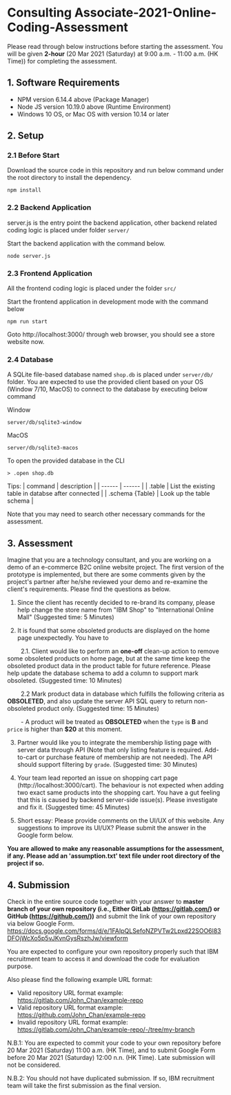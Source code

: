 # Consulting Associate-2021-Online-Coding-Assessment

Please read through below instructions before starting the assessment. You will be given **2-hour** (20 Mar 2021 (Saturday) at 9:00 a.m. - 11:00 a.m. (HK Time)) for completing the assessment.


## 1. Software Requirements
- NPM version 6.14.4 above (Package Manager)
- Node JS version 10.19.0 above (Runtime Environment)
- Windows 10 OS, or Mac OS with version 10.14 or later

## 2. Setup
### 2.1 Before Start
Download the source code in this repository and run below command under the root directory to install the dependency.

```
npm install
```

### 2.2 Backend Application

server.js is the entry point the backend application, other backend related coding logic is placed under folder `server/`

Start the backend application with the command below.
```
node server.js
```

### 2.3 Frontend Application

All the frontend coding logic is placed under the folder `src/`

Start the frontend application in development mode with the command below
```
npm run start
```
Goto http://localhost:3000/ through web browser, you should see a store website now.

### 2.4 Database

A SQLite file-based database named `shop.db` is placed under `server/db/` folder. You are expected to use the provided client based on your OS (Window 7/10, MacOS) to connect to the database by executing below command

Window
```
server/db/sqlite3-window
```

MacOS
```
server/db/sqlite3-macos
```

To open the provided database in the CLI
```
> .open shop.db
```

Tips: 
| command | description |
| ------ | ------ |
| .table | List the existing table in databse after connected |
| .schema {Table} | Look up the table schema |

Note that you may need to search other necessary commands for the assessment.

## 3. Assessment

Imagine that you are a technology consultant, and you are working on a demo of an e-commerce B2C online website project. The first version of the prototype is implemented, but there are some comments given by the project's partner after he/she reviewed your demo and re-examine the client's requirements. Please find the questions as below.

1. Since the client has recently decided to re-brand its company, please help change the store name from "IBM Shop" to "International Online Mall" (Suggested time: 5 Minutes)

2. It is found that some obsoleted products are displayed on the home page unexpectedly. You have to

&nbsp;&nbsp;&nbsp;&nbsp;&nbsp;&nbsp;&nbsp; 2.1. Client would like to perform an **one-off** clean-up action to remove some obsoleted products on home page, but at the same time keep the obsoleted product data in the product table for future reference. Please help update the database schema to add a column to support mark obsoleted. (Suggested time: 10 Minutes)

&nbsp;&nbsp;&nbsp;&nbsp;&nbsp;&nbsp;&nbsp; 2.2 Mark product data in database which fulfills the following criteria as **OBSOLETED**, and also update the server API SQL query to return non-obsoleted product only. (Suggested time: 15 Minutes)

&nbsp;&nbsp;&nbsp;&nbsp;&nbsp;&nbsp;&nbsp; - A product will be treated as **OBSOLETED** when the `type` is **B** and `price` is higher than **$20** at this moment.

3. Partner would like you to integrate the membership listing page with server data through API (Note that only listing feature is required. Add-to-cart or purchase feature of membership are not needed). The API should support filtering by `grade`. (Suggested time: 30 Minutes)

4. Your team lead reported an issue on shopping cart page (http://localhost:3000/cart). The behaviour is not expected when adding two exact same products into the shopping cart. You have a gut feeling that this is caused by backend server-side issue(s). Please investigate and fix it. (Suggested time: 45 Minutes)

5. Short essay: Please provide comments on the UI/UX of this website. Any suggestions to improve its UI/UX? Please submit the answer in the Google form below.

**You are allowed to make any reasonable assumptions for the assessment, if any. Please add an 'assumption.txt' text file under root directory of the project if so.**


## 4. Submission

Check in the entire source code together with your answer to **master branch of your own repository (i.e., Either GitLab (https://gitlab.com/) or GitHub (https://github.com/))** and submit the link of your own repository via below Google Form. 
https://docs.google.com/forms/d/e/1FAIpQLSefoNZPVTw2Lpxd22SOO6l83DFOjWcXo5p5vJKvnGysRszhJw/viewform

You are expected to configure your own repository properly such that IBM recruitment team to access it and download the code for evaluation purpose.

Also please find the following example URL format:
- Valid repository URL format example: https://gitlab.com/John_Chan/example-repo
- Valid repository URL format example: https://github.com/John_Chan/example-repo
- Invalid repository URL format example: https://gitlab.com/John_Chan/example-repo/-/tree/my-branch


N.B.1: You are expected to commit your code to your own repository before 20 Mar 2021 (Saturday) 11:00 a.m. (HK Time), and to submit Google Form before 20 Mar 2021 (Saturday) 12:00 n.n. (HK Time). Late submission will not be considered.

N.B.2: You should not have duplicated submission. If so, IBM recruitment team will take the first submission as the final version.

